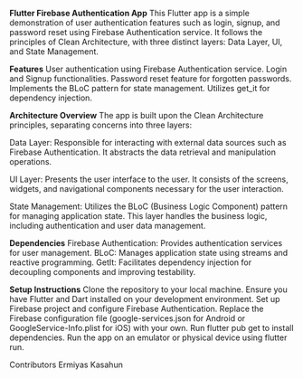 **Flutter Firebase Authentication App**
This Flutter app is a simple demonstration of user authentication features such as login, signup, and password reset using Firebase Authentication service. It follows the principles of Clean Architecture, with three distinct layers: Data Layer, UI, and State Management.

**Features**
User authentication using Firebase Authentication service.
Login and Signup functionalities.
Password reset feature for forgotten passwords.
Implements the BLoC pattern for state management.
Utilizes get_it for dependency injection.

**Architecture Overview**
The app is built upon the Clean Architecture principles, separating concerns into three layers:

Data Layer: Responsible for interacting with external data sources such as Firebase Authentication. It abstracts the data retrieval and manipulation operations.

UI Layer: Presents the user interface to the user. It consists of the screens, widgets, and navigational components necessary for the user interaction.

State Management: Utilizes the BLoC (Business Logic Component) pattern for managing application state. This layer handles the business logic, including authentication and user data management.

**Dependencies**
Firebase Authentication: Provides authentication services for user management.
BLoC: Manages application state using streams and reactive programming.
GetIt: Facilitates dependency injection for decoupling components and improving testability.

**Setup Instructions**
Clone the repository to your local machine.
Ensure you have Flutter and Dart installed on your development environment.
Set up Firebase project and configure Firebase Authentication.
Replace the Firebase configuration file (google-services.json for Android or GoogleService-Info.plist for iOS) with your own.
Run flutter pub get to install dependencies.
Run the app on an emulator or physical device using flutter run.

Contributors
Ermiyas Kasahun
